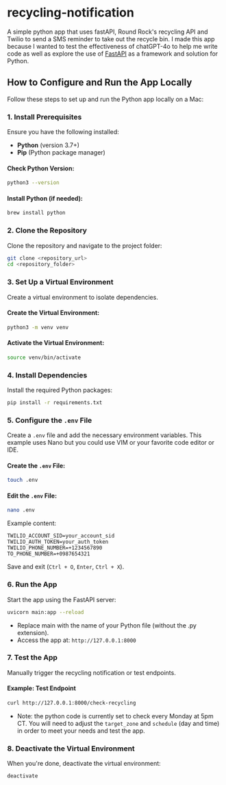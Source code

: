 # recycling-notification
A simple python app that uses fastAPI, Round Rock's recycling API and Twilio to send a SMS reminder to take out the recycle bin. I made this app because I wanted to test the effectiveness of chatGPT-4o to help me write code as well as explore the use of [FastAPI](https://fastapi.tiangolo.com/) as a framework and solution for Python. 

## How to Configure and Run the App Locally

Follow these steps to set up and run the Python app locally on a Mac:

### 1. Install Prerequisites
Ensure you have the following installed:
- **Python** (version 3.7+)
- **Pip** (Python package manager)

#### Check Python Version:
```bash
python3 --version
```

#### Install Python (if needed):
```bash
brew install python
```

### 2. Clone the Repository
Clone the repository and navigate to the project folder:
```bash
git clone <repository_url>
cd <repository_folder>
```

### 3. Set Up a Virtual Environment
Create a virtual environment to isolate dependencies.

#### Create the Virtual Environment:
```bash
python3 -m venv venv
```
#### Activate the Virtual Environment:
```bash
source venv/bin/activate
```

### 4. Install Dependencies
Install the required Python packages:
```bash
pip install -r requirements.txt
```

### 5. Configure the `.env` File
Create a `.env` file and add the necessary environment variables. This example uses Nano but you could use VIM or your favorite code editor or IDE.

#### Create the `.env` File:
```bash
touch .env
```

#### Edit the `.env` File:
```bash
nano .env
```
Example content:
```plaintext
TWILIO_ACCOUNT_SID=your_account_sid
TWILIO_AUTH_TOKEN=your_auth_token
TWILIO_PHONE_NUMBER=+1234567890
TO_PHONE_NUMBER=+0987654321
```

Save and exit (`Ctrl + O`, `Enter`, `Ctrl + X`).

### 6. Run the App
Start the app using the FastAPI server:
```bash
uvicorn main:app --reload
```
- Replace main with the name of your Python file (without the .py extension).
- Access the app at: `http://127.0.0.1:8000`

### 7. Test the App
Manually trigger the recycling notification or test endpoints.

#### Example: Test Endpoint
```bash
curl http://127.0.0.1:8000/check-recycling
```
- Note: the python code is currently set to check every Monday at 5pm CT. You will need to adjust the `target_zone` and `schedule` (day and time) in order to meet your needs and test the app.

### 8. Deactivate the Virtual Environment
When you're done, deactivate the virtual environment:
```bash
deactivate
```
